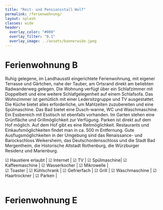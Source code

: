 ```yaml
---
title: "Reit- und Pensionsstall Wolf"
permalink: /ferienwohnung/
layout: splash
classes: wide
header:
  overlay_color: "#000"
  overlay_filter: "0.1"
  overlay_image: ../assets/bannerwide.jpeg
---
```


# Ferienwohnung B  
Ruhig gelegene, im Landhausstil eingerichtete Ferienwohnung, mit eigener Terrasse und Gärtchen, nahe der Tauber, am Ortsrand direkt am beliebten Radwanderweg gelegen. Die Wohnung verfügt über ein Schlafzimmer mit Doppelbett und eine weitere Schlafgelegenheit auf einem Schlafsofa. Das Wohnzimmer ist gemütlich mit einer Ledersitzgruppe und TV ausgestattet. Die Küche bietet alles erforderliche, um Mahlzeiten zuzubereiten und eine Spülmaschine. Das Bad bietet eine Dusch-wanne, WC und Waschmaschine. Ein Essbereich mit Esstisch ist ebenfalls vorhanden. Im Garten stehen eine Grünfläche und Grillmöglichkeit zur Verfügung. Parken ist direkt auf dem Hof möglich. Auf dem Hof gibt es eine Reitmöglichkeit. Restaurants und Einkaufsmöglichkeiten findet man in ca. 500 m Entfernung. Gute Ausflugsmöglichkeiten in der Umgebung sind das Renaissance- und Barockschloss Weikersheim, das Deutschordensschloss und die Stadt Bad Mergentheim, die Historische Altstadt Rothenburg, die Würzburger Residenz und Marienburg.

&#9745; Haustiere erlaubt | &#9745; Internet | &#9745; TV | &#9745; Spülmaschine| &#9745; Kaffeemaschine | &#9745; Wasserkocher | &#9745; Mikrowelle |  
&#9745; Toaster | &#9745; Kühlschrank | &#9745; Gefrierfach | &#9745; Grill | &#9745; Waschmaschine | &#9745; Haartrockner | &#9745; Parken |<br><br>

# Ferienwohnung E



